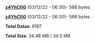 [**z4YhCfiG**](/data/z4YhCfiG.txt) (03/12/22 - 06:30)- 586 bytes

[**z4YhCfiG**](/data/z4YhCfiG.txt) (03/12/22 - 06:30)- 586 bytes

**Total Datas**: 6197

**Total Size**: 34.48 MB / 34.5 MB